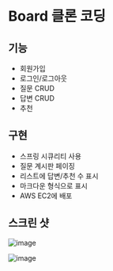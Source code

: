 # Board 클론 코딩

## 기능

- 회원가입
- 로그인/로그아웃
- 질문 CRUD
- 답변 CRUD
- 추천

## 구현

- 스프링 시큐리티 사용
- 질문 계시판 페이징
- 리스트에 답변/추천 수 표시
- 마크다운 형식으로 표시
- AWS EC2에 배포

## 스크린 샷

![image](https://github.com/g6y116/TricountApi/assets/121198194/8a6184d6-4f6a-48ef-8b4a-5102367b1a0b)

![image](https://github.com/g6y116/TricountApi/assets/121198194/d8bee09c-57f5-4782-8555-90e8bbad65ec)
